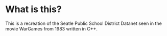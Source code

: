 # What is this?
This is a recreation of the Seatle Public School District Datanet seen in the movie WarGames from 1983 written in C++.
